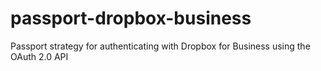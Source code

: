 # passport-dropbox-business
Passport strategy for authenticating with Dropbox for Business using the OAuth 2.0 API
